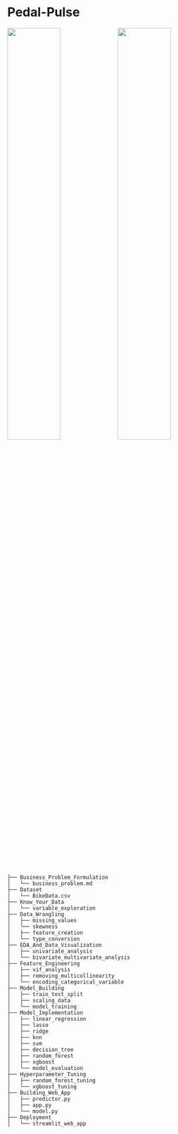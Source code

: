 # Pedal-Pulse
<img class=mobile-image src="https://files.readme.io/ee53dbc-demo.png" />
<img class=mobile-image src="https://files.readme.io/81b457e-html.png" />

<style>
  .img {
    display: inline-block;
  }
  img.mobile-image {
	width: 49%;
    display: inline-block;
  }
</style>

```
├── Business_Problem_Formulation
│   └── business_problem.md
├── Dataset
│   └── BikeData.csv
├── Know_Your_Data
│   └── variable_exploration
├── Data_Wrangling
│   ├── missing_values
│   └── skewness
│   ├── feature_creation
│   └── type_conversion
├── EDA_And_Data_Visualization
│   ├── univariate_analysis
│   └── bivariate_multivariate_analysis
├── Feature_Engineering
│   ├── vif_analysis
│   ├── removing_multicollinearity
│   └── encoding_categorical_variable
├── Model_Building
│   ├── train_test_split
│   ├── scaling_data
│   └── model_training
├── Model_Implementation
│   ├── linear_regression
│   ├── lasso
│   ├── ridge
│   ├── knn
│   ├── svm
│   ├── decision_tree
│   ├── random_forest
│   ├── xgboost
│   └── model_evaluation
├── Hyperparameter_Tuning
│   ├── random_forest_tuning
│   └── xgboost_tuning
├── Building_Web_App
│   ├── predictor.py
│   ├── app.py
│   └── model.py
├── Deployment
│   └── streamlit_web_app

``` 

